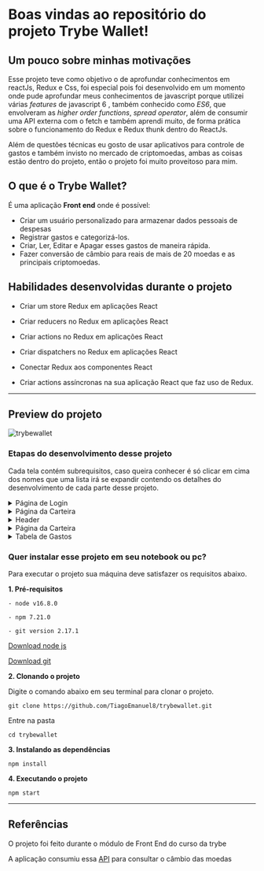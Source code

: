 # Boas vindas ao repositório do projeto Trybe Wallet!

## Um pouco sobre minhas motivações

Esse projeto teve como objetivo o de aprofundar conhecimentos em reactJs, Redux e Css, foi especial pois foi desenvolvido em um momento onde pude aprofundar meus conhecimentos de javascript porque utilizei várias *features* de javascript 6 , também conhecido como *ES6*, que envolveram as *higher order functions*, *spread operator*, além de consumir uma API externa com o fetch e também aprendi muito, de forma prática sobre o funcionamento do Redux e Redux thunk dentro do ReactJs.

Além de questões técnicas eu gosto de usar aplicativos para controle de gastos e também invisto no mercado de criptomoedas, ambas as coisas estão dentro do projeto, então o projeto foi muito proveitoso para mim.

## O que é o Trybe Wallet?
É uma aplicação **Front end** onde é possível:

- Criar um usuário personalizado para armazenar dados pessoais de despesas
 - Registrar gastos e categorizá-los.
 - Criar, Ler, Editar e Apagar esses gastos de maneira rápida.
 - Fazer conversão de câmbio para reais de mais de 20 moedas e as principais criptomoedas.
 
## Habilidades desenvolvidas durante o projeto

  * Criar um store Redux em aplicações React

  * Criar reducers no Redux em aplicações React

  * Criar actions no Redux em aplicações React

  * Criar dispatchers no Redux em aplicações React

  * Conectar Redux aos componentes React

  * Criar actions assíncronas na sua aplicação React que faz uso de Redux.

---
 
## Preview do projeto

![trybewallet](https://user-images.githubusercontent.com/72472530/139750451-9d798886-8577-4357-a6a6-f233d8ef8d08.gif)

### Etapas do desenvolvimento desse projeto

Cada tela contém subrequisitos, caso queira conhecer é só clicar em cima dos nomes que uma lista irá se expandir contendo os detalhes do desenvolvimento de cada parte desse projeto.

<details>
    <summary>Página de Login</summary>
    
Crie uma página para que a pessoa usuária se identifique, com email e senha. Esta página deve ser a página inicial de seu aplicativo.

**Requisito 1. Crie uma página inicial de login com os seguintes campos e características:**
  * A rota para esta página deve ser ‘/’.
  * Crie um botão com o texto ‘Entrar’.
  * Realize as seguintes verificações nos campos de email e senha, de modo que caso sejam falsas o botão fique desabilitado:
   * O email está no formato válido, como 'alguem@alguem.com'.
   * A senha possui 6 ou mais caracteres.
  * Salve o email no estado da aplicação, com a chave ***email***, assim que a pessoa usuária logar.
  * A rota deve ser mudada para '/carteira' após o clique no botão '**Entrar**'.
</details>

<details>
    <summary>Página da Carteira</summary>

Crie uma página para gerenciar a carteira de gastos em diversas moedas, e que traga a despesa total em uma moeda só. Esta página deve ser renderizada por um componente chamado ***Wallet***.


**Requisito 2. Crie uma página para sua carteira com as seguintes características:**

  * A rota para esta página deve ser `/carteira`
  * O componente deve se chamar Wallet e estar localizado na pasta `src/pages` no arquivo `Wallet.js`
</details>

<details>
    <summary>Header</summary>

**Requisito 3. Crie um header para a página de carteira contendo as seguintes características:**

  * Um elemento que exiba o email da pessoa usuária que fez login.
  * Um campo com a despesa total gerada pela lista de gastos.
  * Inicialmente esse campo deve exibir o valor `0`
  * Um campo que mostre qual câmbio está sendo utilizado, que será neste caso será 'BRL'.
 </details>

<details>
    <summary>Página da Carteira</summary>
    ### Formulário de adição de Despesa

**Requisito 4. Desenvolva um formulário para adicionar uma despesa contendo as seguintes características:**

  * Um campo para adicionar valor da despesa.
  * Um campo para adicionar a descrição da despesa.
  * Um campo para adicionar em qual moeda será registrada a despesa.
   * Este campo deve ser um dropdown. a pessoa usuária deve poder escolher entre os campos: 'USD', 'CAD', 'EUR', 'GBP', 'ARS', 'BTC', 'LTC', 'JPY', 'CHF', 'AUD', 'CNY', 'ILS', 'ETH' e 'XRP'.
    * Os valores do campo de moedas devem ser puxados através da requisição à API.
     * O endpoint utilizado deve ser: https://economia.awesomeapi.com.br/json/all .
    * Remova das informações trazidas pela API a opção 'USDT' (Dólar Turismo). 
	* Um campo para adicionar qual método de pagamento será utilizado.
    * Este campo deve ser um dropdown. A pessoa usuária deve poder escolher entre os campos: 'Dinheiro', 'Cartão de crédito' e 'Cartão de débito'.
  * Um campo para selecionar uma categoria (tag) para a despesa.
  * Este campo deve ser um dropdown. a pessoa usuária deve poder escolher entre os campos: 'Alimentação', 'Lazer', 'Trabalho', 'Transporte' e 'Saúde'.
  * Ao ser clicado, o botão deve fazer uma requisição à API para trazer o câmbio mais atualizado possível.
  * Um botão com o texto \'Adicionar despesa\' que salva as informações da despesa no estado global e atualiza a soma de despesas no header.
    * Desenvolva a funcionalidade do botão "Adicionar despesa" de modo que ao clicar no botão, as seguintes ações sejam executadas:
    * Os valores dos campos devem ser salvos no estado da aplicação, na chave ***expenses***, dentro de um array contendo todos gastos que serão adicionados:
      * O `id` da despesa **deve** ser um número sequencial, começando em 0. Ou seja: a primeira despesa terá id 0, a segunda terá id 1, a terceira id 2, e assim por diante.
</details>

<details>
    <summary> Tabela de Gastos</summary>
   **Requisito 5. Desenvolva uma tabela com os gastos contendo as seguintes características:**
  
  * A tabela deve possuir um cabeçalho **exatamente** com os campos Descrição, Tag, Método de pagamento, Valor, Moeda, Câmbio utilizado, Valor convertido, Moeda de conversão e Editar/Excluir
  * A tabela deve ser alimentada pelo estado da aplicação, que estará disponível na chave ***expenses*** que vem do reducer `wallet`.
    * O campo de Moeda e Moeda de Conversão deverão conter o nome da moeda. Portanto, ao invés de 'USD' ou 'EUR', deve conter "Dólar Comercial" e "Euro", respectivamente
    * Por padrão, o campo 'Moeda de conversão' exibirá 'Real'
    * Atenção também às casas decimais dos campos. Como são valores contábeis, eles devem apresentar duas casas após a vírgula. Arredonde sua resposta somente na hora de renderizar o resultado, e para os cálculos utilize sempre os valores vindos da API (utilize o campo `ask` que vem da API).
   
**Requisito 6. Crie um botão para deletar uma despesa da tabela contendo as seguintes características**:
  
   * Ao ser clicado, o botão deleta a linha da tabela, alterando o estado global.

**Requisito 7. Crie um botão para editar uma despesa da tabela contendo as seguintes características:**
  
  * Ao ser clicado, o botão habilita um formulário para editar a linha da tabela. Ao clicar em "Editar despesa" ela é atualizada, alterando o estado global.
    * O botão para submeter a despesa para edição deverá conter **exatamente** o texto "Editar despesa"
 </details>



### Quer instalar esse projeto em seu notebook ou pc?

Para executar o projeto sua máquina deve satisfazer os requisitos abaixo.

**1. Pré-requisitos**
```
- node v16.8.0

- npm 7.21.0

- git version 2.17.1
```

[Download node js](https://nodejs.org/en/)
 

[Download git](https://git-scm.com/book/en/v2/Getting-Started-Installing-Git)

  

**2. Clonando o projeto**

  

Digite o comando abaixo em seu terminal para clonar o projeto.
  

```
git clone https://github.com/TiagoEmanuel8/trybewallet.git
```

  

Entre na pasta

  

```
cd trybewallet
```

  

**3. Instalando as dependências**

  

```
npm install
```

  

**4. Executando o projeto**

  

```
npm start
```

---------




## Referências

O projeto foi feito durante o módulo de Front End do curso da trybe

A aplicação consumiu essa [API](https://economia.awesomeapi.com.br/json/all) para consultar o câmbio das moedas






